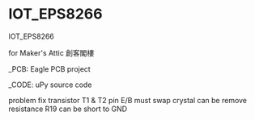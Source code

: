 # IOT_EPS8266
IOT_EPS8266

for Maker's Attic 創客閣樓

_PCB: Eagle PCB project 

_CODE: uPy source code 

problem fix
	transistor T1 & T2 pin E/B must swap
	crystal can be remove
	resistance R19 can be short to GND